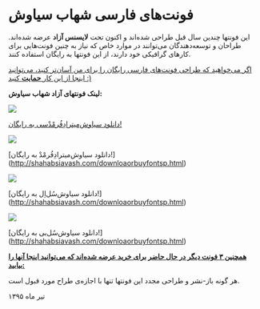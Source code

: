 # فونت‌های فارسی شهاب سیاوش

این فونتها چندین سال قبل طراحی شده‌اند و اکنون تحت **لایسنس آزاد** عرضه شده‌اند. طراحان و توسعه‌دهندگان می‌توانند در موارد خاص که نیاز به چنین فونت‌هایی برای کارهای گرافیکی خود دارند، از این فونتها به رایگان استفاده کنند.

[اگر می‌خواهید که طراحی فونت‌های فارسی رایگان را برای من آسان‌تر کنید، می‌توانید اینجا از این کار **حمایت** کنید :)](https://www.payping.ir/si47ash)

**لینک فونتهای آزاد شهاب سیاوش:**


![](http://shahabsiavash.com/36.jpg)

[دانلود سیاوش‌میترادِفُرمْدْسی به رایگان!](http://shahabsiavash.com/downloaorbuyfontsp.html)

![](http://shahabsiavash.com/9.jpg)

[دانلود سیاوش‌میترادِفُرمْدْ به رایگان!] (http://shahabsiavash.com/downloaorbuyfontsp.html)

![](http://shahabsiavash.com/26.jpg)

[دانلود سیاوش‌سُل‌اِل به رایگان!] (http://shahabsiavash.com/downloaorbuyfontsp.html)

![](http://shahabsiavash.com/33.jpg)

[دانلود سیاوش‌سُل‌بی به رایگان!] (http://shahabsiavash.com/downloaorbuyfontsp.html)


[**همچنین ۳ فونت دیگر در حال حاضر برای خرید عرضه شده‌اند که می‌توانید اینجا آنها را بیابید:**](http://shahabsiavash.com/downloaorbuyfontsp.html)


هر گونه باز-نشر و طراحی مجدد این فونتها تنها با اجازه‌ی طراح مورد قبول است.

تیر ماه ۱۳۹۵
